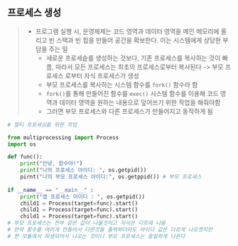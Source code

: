 ## 프로세스 생성
> * 프로그램 실행 시, 운영체제는 코드 영역과 데이터 영역을 메인 메모리에 올리고 빈 스택과 빈 힙을 만들어 공간을 확보한다. 이는 시스템에게 상당한 부담을 주는 일
>   - 새로운 프로세슽를 생성하는 것보다, 기존 프로세스를 복사하는 것이 빠름, 따라서 모든 프로세스는 최초의 프로세스로부터 복사된다 -> 부모 프로세스 로부터 자식 프로세스가 생성
>   - 부모 프로세스를 복사하는 시스템 함수를 `fork()` 함수라 함
>   - `fork()`를 통해 만들어진 함수를 `exec()` 시스템 함수를 이용해 코드 영역과 데이터 영역을 원하는 내용으로 덮어쓰기 위한 작업을 해줘야함
>   - 그러면 부모 프로세스와 다른 프로세스가 만들어지고 동작하게 됨

```python
# 멀티 프로세싱을 위한 작업

from multiprocessing import Process
import os

def func():
    print("안녕, 함수야!")
    print("나의 프로세스 아이디: ", os.getpid())
    pirnt("나의 부모 프로세스 아이디:", os.getppid()) # 부모 프로세스
    
if __name__ == "__main__" :
    print("앱 프로세스 아이디 : ", os.getpid())
    child1 = Process(target=func).start()
    child1 = Process(target=func).start()
    child1 = Process(target=func).start()
# 부모 프로세스는 전부 같은 값이 나올것이고 자식은 다르레 나옴
# 만약 함수를 여러개 만들어서 다른것을 출력하더라도 아이디 값은 다르게 나오겟지만
# 한 모듈에서 파생되어서 나오는 것이니 부모 프로세스는 동일하게 나온다
```



